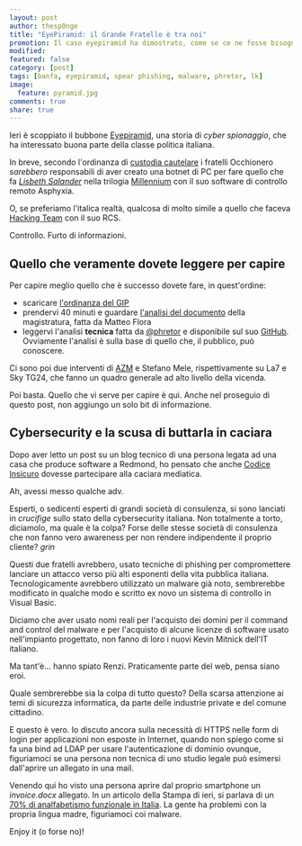 ```yaml
---
layout: post
author: thesp0nge
title: "EyePiramid: il Grande Fratello è tra noi"
promotion: Il caso eyepiramid ha dimostrato, come se ce ne fosse bisogno, che la stampa non è pronta per i temi di cybersecurity (e forse anche alcuni esperti).
modified: 
featured: false
category: [post]
tags: [banfa, eyepiramid, spear phishing, malware, phretor, lk]
image:
  feature: pyramid.jpg
comments: true
share: true
---
```


Ieri è scoppiato il bubbone [Eyepiramid](http://www.lastampa.it/2017/01/11/italia/cronache/ecco-come-i-malware-colpiscono-i-paesi-pi-deboli-kvltzKCjt7b3ArZ3SQiIsJ/premium.html), una storia di _cyber spionaggio_,
che ha interessato buona parte della classe politica italiana.

In breve, secondo l'ordinanza di [custodia cautelare](http://formiche.net/wp-content/blogs.dir/10051/files/2017/01/ordinanza-occhionero.pdf) i fratelli Occhionero
_sarebbero_ responsabili di aver creato una botnet di PC per fare quello che fa
[_Lisbeth Salander_](https://it.wikipedia.org/wiki/Lisbeth_Salander) nella trilogia [Millennium](https://it.wikipedia.org/wiki/Millennium_(trilogia)) con il suo software di
controllo remoto Asphyxia.

O, se preferiamo l'italica realtà, qualcosa di molto simile a quello che faceva
[Hacking Team]({{site.url}}/blog/hackingteam-e-la-storia-del-figlio-del-calzolaio/) con il suo RCS.

Controllo. Furto di informazioni.

## Quello che veramente dovete leggere per capire

Per capire meglio quello che è successo dovete fare, in quest'ordine:

* scaricare [l'ordinanza del GIP](http://formiche.net/wp-content/blogs.dir/10051/files/2017/01/ordinanza-occhionero.pdf)
* prendervi 40 minuti e guardare [l'analisi del documento](https://www.youtube.com/watch?v=RSU5hROpWeM) della
  magistratura, fatta da Matteo Flora
* leggervi l'analisi **tecnica** fatta da [@phretor](https://twitter.com/phretor) e disponibile sul suo
  [GitHub](https://github.com/eyepyramid/eyepyramid/blob/master/README.md). Ovviamente l'analisi è sulla base di quello che, il pubblico,
  può conoscere.

Ci sono poi due interventi di
[AZM](http://www.la7.it/omnibus/video/manzoni-anche-nelle-tecnologie-informatiche-ci-sono-aspetti-negativi-e-tanti-rischi-11-01-2017-201663)
e Stefano Mele, rispettivamente su La7 e Sky TG24, che fanno un quadro generale
ad alto livello della vicenda.

Poi basta. Quello che vi serve per capire è qui. Anche nel proseguio di questo
post, non aggiungo un solo bit di informazione.

## Cybersecurity e la scusa di buttarla in caciara

Dopo aver letto un post su un blog tecnico di una persona legata ad una casa
che produce software a Redmond, ho pensato che anche [Codice
Insicuro]({{site.url}}) dovesse partecipare alla caciara mediatica.

Ah, avessi messo qualche adv.

Esperti, o sedicenti esperti di grandi società di consulenza, si sono lanciati
in _crucifige_ sullo stato della cybersecurity italiana. Non totalmente a
torto, diciamolo, ma quale è la colpa? Forse delle stesse società di consulenza che non fanno vero awareness per non rendere indipendente il proprio cliente? _grin_

Questi due fratelli avrebbero, usato tecniche di phishing per compromettere
lanciare un attacco verso più alti esponenti della vita pubblica italiana.
Tecnologicamente avrebbero utilizzato un malware già noto, sembrerebbe
modificato in qualche modo e scritto ex novo un sistema di controllo in Visual
Basic.

Diciamo che aver usato nomi reali per l'acquisto dei domini per il command and
control del malware e per l'acquisto di alcune licenze di software usato
nell'impianto progettato, non fanno di loro i nuovi Kevin Mitnick dell'IT
italiano.

Ma tant'è... hanno spiato Renzi. Praticamente parte del web, pensa siano eroi.

Quale sembrerebbe sia la colpa di tutto questo? Della scarsa attenzione ai temi
di sicurezza informatica, da parte delle industrie private e del comune
cittadino.

E questo è vero. Io discuto ancora sulla necessità di HTTPS nelle form di login
per applicazioni non esposte in Internet, quando non spiego come si fa una bind
ad LDAP per usare l'autenticazione di dominio ovunque, figuriamoci se una
persona non tecnica di uno studio legale può esimersi dall'aprire un allegato
in una mail.

Venendo qui ho visto una persona aprire dal proprio smartphone un
_invoice.docx_ allegato. In un articolo della Stampa di ieri, si parlava di un
[70% di analfabetismo funzionale in Italia](http://www.lastampa.it/2017/01/10/blogs/il-villaggio-quasi-globale/il-per-cento-degli-italiani-analfabeta-legge-guarda-ascolta-ma-non-capisce-MDZVIPwxMmX7V4LOUuAEUO/pagina.html). La gente ha problemi con la
propria lingua madre, figuriamoci coi malware.

Enjoy it (o forse no)!

